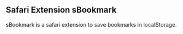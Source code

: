 Safari Extension sBookmark
--------------------------

sBookmark is a safari extension to save bookmarks in localStorage.
